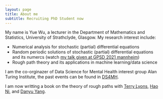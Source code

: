 ```yaml
---
layout: page
title: About me
subtitle: Recruiting PhD Student now
---
```


My name is Yue Wu, a lecturer in the Department of Mathematics and Statistics, University of Strathclyde, Glasgow. My research interest include:

- Numerical analysis for stochastic (partial) differential equations 
- Random periodic solutions of stochastic (partial) differential equations and its numercs (watch [my talk given at GPSD 2021 mannheim](https://www.youtube.com/watch?v=BuWu-p2DFn8&t=1s))
- Rough path theory and its applications in machine learning/data science 

I am the co-orginazer of Data Science for Mental Health interest group Alan Turing Institute, the past events can be found in [DS4MH](https://turing-ds4mh.github.io/).

I am now writting a book on the theory of rough paths with [Terry Lyons](https://www.maths.ox.ac.uk/people/terry.lyons), [Hao Ni](https://iris.ucl.ac.uk/iris/browse/profile?upi=HNIXX56), and [Danyu Yang](https://scholar.google.com/citations?hl=en&user=p_0YU4cAAAAJ&view_op=list_works&alert_preview_top_rm=2&sortby=pubdate). 


